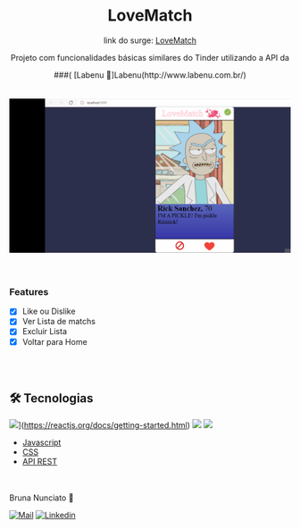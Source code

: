 <div Align='center'>

  # LoveMatch
  <p Align="center">link do surge:   <a href="http://exultant-cushion.surge.sh/">  LoveMatch</a></p>
  <p Align="center">Projeto com funcionalidades  básicas similares do Tinder utilizando a API  da</p>
###( [Labenu 🥰]Labenu(http://www.labenu.com.br/)

</div>
<div Align='center'>
</br>
</br>
  <img src='./public/lovemat.gif' heigth='120' />

</div>

</br>
</br>


### Features

- [x] Like ou Dislike
- [x] Ver Lista de matchs
- [x] Excluir Lista
- [x] Voltar para Home

</br>
</br>

## 🛠 Tecnologias

<code><img height="50" src="https://www.vectorlogo.zone/logos/reactjs/reactjs-ar21.svg"></code>](https://reactjs.org/docs/getting-started.html)
[<code><img height="50" src="https://www.vectorlogo.zone/logos/nodejs/nodejs-horizontal.svg"></code>](https://nodejs.org/en/docs/)
[<code><img height="50" src="https://www.vectorlogo.zone/logos/expressjs/expressjs-ar21.svg"></code>](https://expressjs.com/en/4x/api.html)
- [Javascript](https://developer.mozilla.org/pt-BR/docs/Web/JavaScript)
- [CSS](https://developer.mozilla.org/pt-BR/docs/Web/CSS)
- [API REST](https://documenter.getpostman.com/view/7549981/SW12yx56?version=latest)

</br>
</br>
 Bruna Nunciato  💜

[![Mail](https://img.shields.io/badge/-Bruna_Nunciato-gray?style=flat-square&logo=gmail&logoColor=red&link=)](mailto:bruna_nunciato@hotmail.com)
[![Linkedin](https://img.shields.io/badge/-Bruna_Nunciato-blue?style=flat-square&logo=linkedin&logoColor=white&link=https://www.linkedin.com/in/bruna-nunciato-8b693531/)](https://www.linkedin.com/in/bruna-nunciato-8b693531/) <br />
